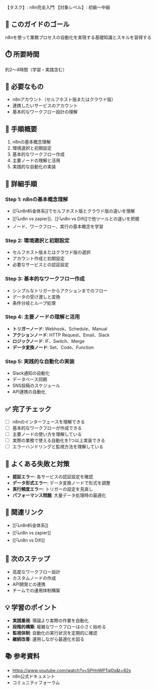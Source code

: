 【タスク】: n8n完全入門
【対象レベル】: 初級〜中級

## 🎯 このガイドのゴール
n8nを使って業務プロセスの自動化を実現する基礎知識とスキルを習得する

## ⏱️ 所要時間
約2〜4時間（学習・実践含む）

## 🧰 必要なもの
- n8nアカウント（セルフホスト版またはクラウド版）
- 連携したいサービスのアカウント
- 基本的なワークフロー設計の理解

## 📝 手順概要
1. n8nの基本概念理解
2. 環境選択と初期設定
3. 基本的なワークフロー作成
4. 主要ノードの理解と活用
5. 実践的な自動化の実装

## 🔧 詳細手順

### Step 1: n8nの基本概念理解
- [[🔍n8n料金体系]]でセルフホスト版とクラウド版の違いを理解
- [[🔍n8n vs zapier]]、[[🔍n8n vs Difi]]で他ツールとの違いを把握
- ノード、ワークフロー、実行の基本概念を学習

### Step 2: 環境選択と初期設定
- セルフホスト版またはクラウド版の選択
- アカウント作成と初期設定
- 必要なサービスとの認証設定

### Step 3: 基本的なワークフロー作成
- シンプルなトリガーからアクションまでのフロー
- データの受け渡しと変換
- 条件分岐とループ処理

### Step 4: 主要ノードの理解と活用
- **トリガーノード**: Webhook、Schedule、Manual
- **アクションノード**: HTTP Request、Email、Slack
- **ロジックノード**: IF、Switch、Merge
- **データ変換ノード**: Set、Code、Function

### Step 5: 実践的な自動化の実装
- Slack通知の自動化
- データベース同期
- SNS投稿のスケジュール
- API連携の自動化

## ✅ 完了チェック
- [ ] n8nのインターフェースを理解できる
- [ ] 基本的なワークフローが作成できる
- [ ] 主要ノードの使い方を理解している
- [ ] 実際の業務で使える自動化を1つ以上実装できる
- [ ] エラーハンドリングと監視方法を理解している

## 🚨 よくある失敗と対策
- **認証エラー**: 各サービスの認証設定を確認
- **データ形式エラー**: データ変換ノードで形式を調整
- **実行頻度エラー**: トリガーの設定を見直し
- **パフォーマンス問題**: 大量データ処理時の最適化

## 🔄 関連リンク
- [[🔍n8n料金体系]]
- [[🔍n8n vs zapier]]
- [[🔍n8n vs Difi]]

## 🚀 次のステップ
- 高度なワークフロー設計
- カスタムノードの作成
- API開発との連携
- チームでの運用体制構築

## 💡 学習のポイント
- **実践重視**: 理論より実際の作業を自動化
- **段階的構築**: 複雑なワークフローは小さく始める
- **監視体制**: 自動化の実行状況を定期的に確認
- **継続改善**: 運用しながら最適化を図る

## 📚 参考資料
- https://www.youtube.com/watch?v=SPHnWPTql0s&t=82s
- n8n公式ドキュメント
- コミュニティフォーラム